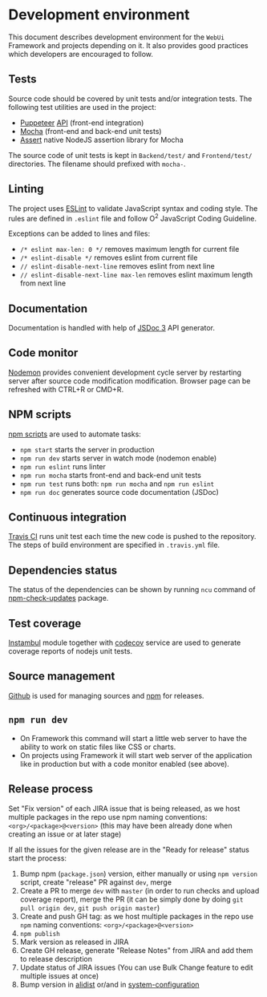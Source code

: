 # Development environment
This document describes development environment for the `WebUi` Framework and projects depending on it. It also provides good practices which developers are encouraged to follow.

## Tests
Source code should be covered by unit tests and/or integration tests. The following test utilities are used in the project:

* [Puppeteer](https://github.com/GoogleChrome/puppeteer) [API](https://github.com/GoogleChrome/puppeteer/blob/master/docs/api.md) (front-end integration)
* [Mocha](https://mochajs.org) (front-end and back-end unit tests)
* [Assert](https://nodejs.org/api/assert.html) native NodeJS assertion library for Mocha

The source code of unit tests is kept in `Backend/test/` and `Frontend/test/` directories. The filename should prefixed with `mocha-`.

## Linting
The project uses [ESLint](http://eslint.org) to validate JavaScript syntax and coding style. The rules are defined in `.eslint` file and follow O<sup>2</sup> JavaScript Coding Guideline.

Exceptions can be added to lines and files:
- `/* eslint max-len: 0 */` removes maximum length for current file
- `/* eslint-disable */` removes eslint from current file
- `// eslint-disable-next-line` removes eslint from next line
- `// eslint-disable-next-line max-len` removes eslint maximum length from next line

## Documentation
Documentation is handled with help of [JSDoc 3](http://usejsdoc.org) API generator.

## Code monitor
[Nodemon](http://nodemon.io/) provides convenient development cycle server by restarting server after source code modification modification. Browser page can be refreshed with CTRL+R or CMD+R.

## NPM scripts
[npm scripts](https://docs.npmjs.com/misc/scripts) are used to automate tasks:
* `npm start` starts the server in production
* `npm run dev` starts server in watch mode (nodemon enable)
* `npm run eslint` runs linter
* `npm run mocha` starts front-end and back-end unit tests
* `npm run test` runs both: `npm run mocha` and `npm run eslint`
* `npm run doc` generates source code documentation (JSDoc)

## Continuous integration
[Travis CI](https://travis-ci.org/AliceO2Group/WebUi) runs unit test each time the new code is pushed to the repository. The steps of build environment are specified in `.travis.yml` file.

## Dependencies status
The status of the dependencies can be shown by running `ncu` command of [npm-check-updates](https://www.npmjs.com/package/npm-check-updates) package.

## Test coverage
[Instambul](https://www.npmjs.com/package/istanbul) module together with [codecov](https://codecov.io) service are used to generate coverage reports of nodejs unit tests.

## Source management
[Github](https://github.com/AliceO2Group/WebUi) is used for managing sources and [npm](https://www.npmjs.com/settings/aliceo2/packages) for releases.

## `npm run dev`

- On Framework this command will start a little web server to have the ability to work on static files like CSS or charts.
- On projects using Framework it will start web server of the application like in production but with a code monitor enabled (see above).

## Release process
Set "Fix version" of each JIRA issue that is being released, as we host multiple packages in the repo use npm naming conventions: `<org>/<package>@<version>` (this may have been already done when creating an issue or at later stage)

If all the issues for the given release are in the "Ready for release" status start the process:
1. Bump npm (`package.json`) version, either manually or using `npm version` script, create "release" PR against `dev`, merge
2. Create a PR to merge `dev` with `master` (in order to run checks and upload coverage report), merge the PR (it can be simply done by doing `git pull origin dev`, `git push origin master`)
3. Create and push GH tag: as we host multiple packages in the repo use `npm` naming conventions: `<org>/<package>@<version>`
4. `npm publish`
5. Mark version as released in JIRA
6. Create GH release, generate "Release Notes" from JIRA and add them to release description
7. Update status of JIRA issues (You can use Bulk Change feature to edit multiple issues at once)
8. Bump version in [alidist](https://github.com/alisw/alidist) or/and in [system-configuration](https://gitlab.cern.ch/AliceO2Group/system-configuration)
